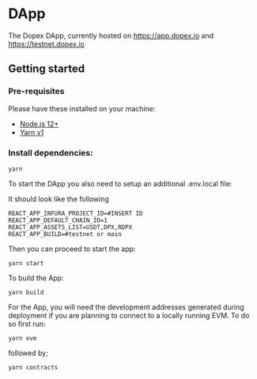 # DApp

The Dopex DApp, currently hosted on https://app.dopex.io and https://testnet.dopex.io

## Getting started

### Pre-requisites

Please have these installed on your machine:

- [Node.js 12+](https://nodejs.org/)
- [Yarn v1](https://classic.yarnpkg.com/lang/)

### Install dependencies:

```
yarn
```

To start the DApp you also need to setup an additional .env.local file:

It should look like the following

```
REACT_APP_INFURA_PROJECT_ID=#INSERT ID
REACT_APP_DEFAULT_CHAIN_ID=1
REACT_APP_ASSETS_LIST=USDT,DPX,RDPX
REACT_APP_BUILD=#testnet or main
```

Then you can proceed to start the app:

```
yarn start
```

To build the App:

```
yarn build
```

For the App, you will need the development addresses generated during deployment if you are planning to connect to a locally running EVM. To do so first run:

```
yarn evm
```

followed by;

```
yarn contracts
```

